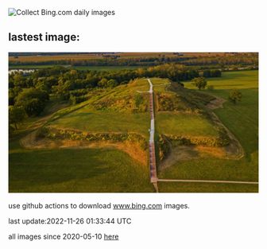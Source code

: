 ![Collect Bing.com daily images](https://github.com/counter2015/bing-daily-images/workflows/Collect%20Bing.com%20daily%20images/badge.svg)
## lastest image:
![](images/MonksMound.jpg)

use github actions to download www.bing.com images.

last update:2022-11-26 01:33:44 UTC

all images since 2020-05-10 [here](https://github.com/counter2015/bing-daily-images/tree/master/images) 
